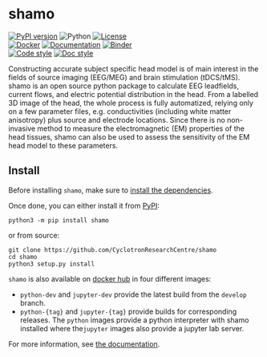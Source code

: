 # shamo

[![PyPI version](https://img.shields.io/pypi/v/shamo?color=blue&logo=pypi&logoColor=white)](https://pypi.org/project/shamo/) ![Python](https://img.shields.io/pypi/pyversions/shamo?logo=python&logoColor=white) [![License](https://img.shields.io/pypi/l/shamo?color=blue)](https://github.com/CyclotronResearchCentre/shamo/blob/master/LICENSE.md)  
[![Docker](https://img.shields.io/badge/docker-python%20%7C%20jupyter%20lab-blue?logo=docker&logoColor=white)](https://hub.docker.com/repository/docker/margrignard/shamo/general) [![Documentation](https://img.shields.io/badge/docs-read%20the%20docs-blue?logo=read%20the%20docs&logoColor=white)](https://cyclotronresearchcentre.github.io/shamo/index.html) [![Binder](https://mybinder.org/badge_logo.svg)](https://mybinder.org/v2/gh/CyclotronResearchCentre/shamo-tutorials/master)  
[![Code style](https://img.shields.io/badge/code%20style-black-black)](https://github.com/psf/black) [![Doc style](https://img.shields.io/badge/doc%20style-numpydoc-blue)](https://numpydoc.readthedocs.io/en/latest/)


Constructing accurate subject specific head model is of main interest in the fields of source imaging (EEG/MEG) and brain stimulation (tDCS/tMS). shamo is an open source python package to calculate EEG leadfields, current flows, and electric potential distribution in the head. From a labelled 3D image of the head, the whole process is fully automatized, relying only on a few parameter files, e.g. conductivities (including white matter anisotropy) plus source and electrode locations. Since there is no non-invasive method to measure the electromagnetic (EM) properties of the head tissues, shamo can also be used to assess the sensitivity of the EM head model to these parameters.

## Install

Before installing `shamo`, make sure to [install the dependencies](https://cyclotronresearchcentre.github.io/shamo/quickstart/install.html).

Once done, you can either install it from [PyPI](https://pypi.org/project/shamo/):
```shell
python3 -m pip install shamo
```

or from source:
```shell
git clone https://github.com/CyclotronResearchCentre/shamo
cd shamo
python3 setup.py install
```

`shamo` is also available on [docker hub](https://hub.docker.com/repository/docker/margrignard/shamo/general) in four different images:
- `python-dev` and `jupyter-dev` provide the latest build from the `develop` branch.
- `python-{tag}` and `jupyter-{tag}` provide builds for corresponding releases.
The `python` images provide a python interpreter with shamo installed where the`jupyter` images also provide a jupyter lab server.

For more information, see [the documentation](https://cyclotronresearchcentre.github.io/shamo/index.html).
